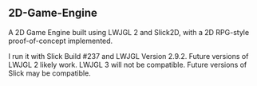 ## 2D-Game-Engine

A 2D Game Engine built using LWJGL 2 and Slick2D, with a 2D RPG-style proof-of-concept implemented.

I run it with Slick Build #237 and LWJGL Version 2.9.2. Future versions of LWJGL 2 likely work. LWJGL 3 will not be compatible. Future versions of Slick may be compatible.
